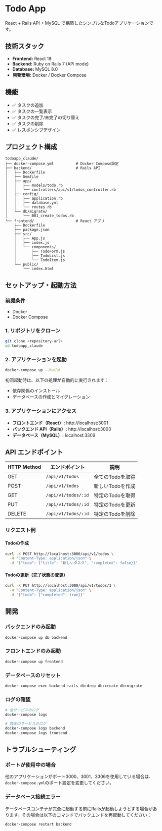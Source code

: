 # Todo App

React + Rails API + MySQL で構築したシンプルなTodoアプリケーションです。

## 技術スタック

- **Frontend:** React 18
- **Backend:** Ruby on Rails 7 (API mode)
- **Database:** MySQL 8.0
- **開発環境:** Docker / Docker Compose

## 機能

- ✅ タスクの追加
- ✅ タスクの一覧表示
- ✅ タスクの完了/未完了の切り替え
- ✅ タスクの削除
- ✅ レスポンシブデザイン

## プロジェクト構成

```
todoapp_claude/
├── docker-compose.yml          # Docker Compose設定
├── backend/                    # Rails API
│   ├── Dockerfile
│   ├── Gemfile
│   ├── app/
│   │   ├── models/todo.rb
│   │   └── controllers/api/v1/todos_controller.rb
│   ├── config/
│   │   ├── application.rb
│   │   ├── database.yml
│   │   └── routes.rb
│   └── db/migrate/
│       └── 001_create_todos.rb
└── frontend/                   # React アプリ
    ├── Dockerfile
    ├── package.json
    ├── src/
    │   ├── App.js
    │   ├── index.js
    │   └── components/
    │       ├── TodoForm.js
    │       ├── TodoList.js
    │       └── TodoItem.js
    └── public/
        └── index.html
```

## セットアップ・起動方法

### 前提条件
- Docker
- Docker Compose

### 1. リポジトリをクローン
```bash
git clone <repository-url>
cd todoapp_claude
```

### 2. アプリケーションを起動
```bash
docker-compose up --build
```

初回起動時は、以下の処理が自動的に実行されます：
- 依存関係のインストール
- データベースの作成とマイグレーション

### 3. アプリケーションにアクセス

- **フロントエンド（React）:** http://localhost:3001
- **バックエンド API（Rails）:** http://localhost:3000
- **データベース（MySQL）:** localhost:3306

## API エンドポイント

| HTTP Method | エンドポイント | 説明 |
|-------------|---------------|------|
| GET | `/api/v1/todos` | 全てのTodoを取得 |
| POST | `/api/v1/todos` | 新しいTodoを作成 |
| GET | `/api/v1/todos/:id` | 特定のTodoを取得 |
| PUT | `/api/v1/todos/:id` | 特定のTodoを更新 |
| DELETE | `/api/v1/todos/:id` | 特定のTodoを削除 |

### リクエスト例

#### Todoの作成
```bash
curl -X POST http://localhost:3000/api/v1/todos \
  -H "Content-Type: application/json" \
  -d '{"todo": {"title": "新しいタスク", "completed": false}}'
```

#### Todoの更新（完了状態の変更）
```bash
curl -X PUT http://localhost:3000/api/v1/todos/1 \
  -H "Content-Type: application/json" \
  -d '{"todo": {"completed": true}}'
```

## 開発

### バックエンドのみ起動
```bash
docker-compose up db backend
```

### フロントエンドのみ起動
```bash
docker-compose up frontend
```

### データベースのリセット
```bash
docker-compose exec backend rails db:drop db:create db:migrate
```

### ログの確認
```bash
# 全サービスのログ
docker-compose logs

# 特定のサービスのログ
docker-compose logs backend
docker-compose logs frontend
```

## トラブルシューティング

### ポートが使用中の場合
他のアプリケーションがポート3000、3001、3306を使用している場合は、`docker-compose.yml`のポート設定を変更してください。

### データベース接続エラー
データベースコンテナが完全に起動する前にRailsが起動しようとする場合があります。その場合は以下のコマンドでバックエンドを再起動してください：
```bash
docker-compose restart backend
```
